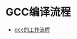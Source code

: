# GCC编译流程

- [gcc的工作流程](https://37ge.github.io/compiler_principles/GCC_compiler_flow/1.gcc_work_flow.html)
